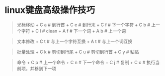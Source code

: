 # linux键盘高级操作技巧
>	光标移动
	+	C a		# 到行首
	+	C e		# 到行末
	+	C f		# 下一个字符
	+	C b		# 上一个字符
	+	C l		# clean
	+	A f		# 下一个词
	+	A b		# 上一个词

>	文本修改
	+	C t		# 与上一个字符互换
	+	A t		# 与上一个词互换

>	批量处理
	+	C k		# 剪切到行尾
	+	C u		# 剪切到行首
	+	C y		# 粘贴

>	命令
	+	C p		# 上一个命令
	+	C n 	# 下一个命令
	+	C j		# 复制
	+	C o		# 执行当前项，并移到下一项
